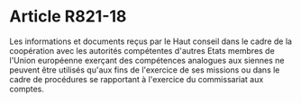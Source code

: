 # Article R821-18

<p>Les informations et documents reçus par le Haut conseil dans le cadre de la coopération avec les autorités compétentes d'autres Etats membres de l'Union européenne exerçant des compétences analogues aux siennes ne peuvent être utilisés qu'aux fins de l'exercice de ses missions ou dans le cadre de procédures se rapportant à l'exercice du commissariat aux comptes.</p>